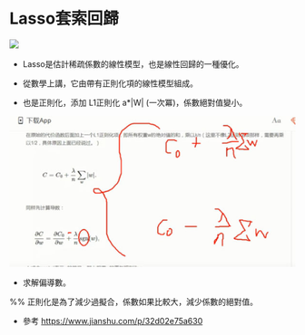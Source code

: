 # Lasso套索回歸

 
 <img src="http://chart.googleapis.com/chart?cht=tx&chl= \min_{w} || X w - y||_2^2 + \alpha ||w||_2^2" style="border:none;">
 
- Lasso是估計稀疏係數的線性模型，也是線性回歸的一種優化。

- 從數學上講，它由帶有正則化項的線性模型組成。


- 也是正則化，添加  L1正則化 a*|W| (一次冪)，係數絕對值變小。

<img src="L1回歸.jpg" style="border:none;">


- 求解偏導數。

%% 正則化是為了減少過擬合，係數如果比較大，減少係數的絕對值。

- 參考 https://www.jianshu.com/p/32d02e75a630
